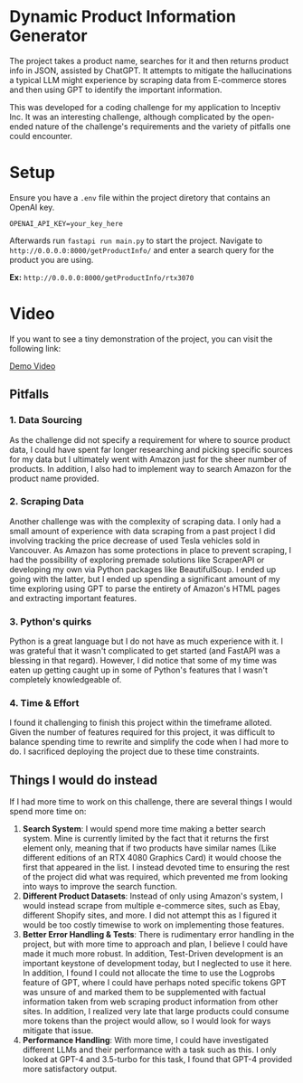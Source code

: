 # Dynamic Product Information Generator
The project takes a product name, searches for it and then returns product info in JSON, assisted by ChatGPT. It attempts to mitigate the hallucinations a typical LLM might experience by scraping data from E-commerce stores and then using GPT to identify the important information.

This was developed for a coding challenge for my application to Inceptiv Inc. It was an interesting challenge, although complicated by the open-ended nature of the challenge's requirements and the variety of pitfalls one could encounter.

# Setup
Ensure you have a `.env` file within the project diretory that contains an OpenAI key.
```
OPENAI_API_KEY=your_key_here
```
Afterwards run `fastapi run main.py` to start the project. Navigate to `http://0.0.0.0:8000/getProductInfo/` and enter a search query for the product you are using.

**Ex:** `http://0.0.0.0:8000/getProductInfo/rtx3070`

# Video
If you want to see a tiny demonstration of the project, you can visit the following link:

[Demo Video](https://youtu.be/02aoj_KxsIY)


## Pitfalls
### 1. Data Sourcing
As the challenge did not specify a requirement for where to source product data, I could have spent far longer researching and picking specific sources for my data but I ultimately went with Amazon just for the sheer number of products. In addition, I also had to implement way to search Amazon for the product name provided.

### 2. Scraping Data
Another challenge was with the complexity of scraping data. I only had a small amount of experience with data scraping from a past project I did involving tracking the price decrease of used Tesla vehicles sold in Vancouver. As Amazon has some protections in place to prevent scraping, I had the possibility of exploring premade solutions like ScraperAPI or developing my own via Python packages like BeautifulSoup. I ended up going with the latter, but I ended up spending a significant amount of my time exploring using GPT to parse the entirety of Amazon's HTML pages and extracting important features.

### 3. Python's quirks
Python is a great language but I do not have as much experience with it. I was grateful that it wasn't complicated to get started (and FastAPI was a blessing in that regard). However, I did notice that some of my time was eaten up getting caught up in some of Python's features that I wasn't completely knowledgeable of.

### 4. Time & Effort
I found it challenging to finish this project within the timeframe alloted. Given the number of features required for this project, it was difficult to balance spending time to rewrite and simplify the code when I had more to do. I sacrificed deploying the project due to these time constraints.


## Things I would do instead
If I had more time to work on this challenge, there are several things I would spend more time on:

1. **Search System**: I would spend more time making a better search system. Mine is currently limited by the fact that it returns the first element only, meaning that if two products have similar names (Like different editions of an RTX 4080 Graphics Card) it would choose the first that appeared in the list. I instead devoted time to ensuring the rest of the project did what was required, which prevented me from looking into ways to improve the search function.
2. **Different Product Datasets**: Instead of only using Amazon's system, I would instead scrape from multiple e-commerce sites, such as Ebay, different Shopify sites, and more. I did not attempt this as I figured it would be too costly timewise to work on implementing those features.
3. **Better Error Handling & Tests**: There is rudimentary error handling in the project, but with more time to approach and plan, I believe I could have made it much more robust. In addition, Test-Driven development is an important keystone of development today, but I neglected to use it here. In addition, I found I could not allocate the time to use the Logprobs feature of GPT, where I could have perhaps noted specific tokens GPT was unsure of and marked them to be supplemented with factual information taken from web scraping product information from other sites. In addition, I realized very late that large products could consume more tokens than the project would allow, so I would look for ways mitigate that issue.
4. **Performance Handling**: With more time, I could have investigated different LLMs and their performance with a task such as this. I only looked at GPT-4 and 3.5-turbo for this task, I found that GPT-4 provided more satisfactory output.